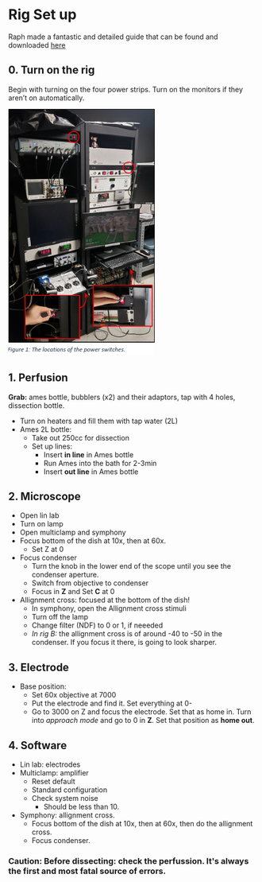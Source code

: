 # Rig Set up
Raph made a fantastic and detailed guide that can be found and downloaded [here](Protocols/Rig_Set_Up.pdf)
## 0. Turn on the rig
Begin with turning on the four power strips. 
Turn on the monitors if they aren’t on automatically.

<img src="../images/buttons.png" alt="Image Alt Text"> 

## 1. Perfusion
**Grab:** ames bottle, bubblers (x2) and their adaptors, tap with 4 holes, dissection bottle. 
- Turn on heaters and fill them with tap water (2L)
- Ames 2L bottle:
    - Take out 250cc for dissection
    - Set up lines:
        - Insert **in line** in Ames bottle
        - Run Ames into the bath for 2-3min
        - Insert **out line** in Ames bottle
## 2. Microscope
- Open lin lab
- Turn on lamp
- Open multiclamp and symphony
- Focus bottom of the dish at 10x, then at 60x. 
    - Set Z at 0 
- Focus condenser
    - Turn the knob in the lower end of the scope until you see the condenser aperture. 
    - Switch from objective to condenser
    - Focus in **Z** and Set **C** at 0 
- Allignment cross: focused at the bottom of the dish!
    - In symphony, open the Allignment cross stimuli
    - Turn off the lamp
    - Change filter (NDF) to 0 or 1, if neeeded
    - *In rig B:* the allignment cross is of around -40 to -50 in the condenser. If you focus it there, is going to look sharper. 
## 3. Electrode 
- Base position: 
    - Set 60x objective at 7000
    - Put the electrode and find it. Set everything at 0- 
    - Go to 3000 on Z and focus the electrode. Set that as home in. Turn into *approach mode* and go to 0 in **Z**. Set  that position as **home out**. 

## 4. Software
- Lin lab: electrodes
- Multiclamp: amplifier
    - Reset default
    - Standard configuration
    - Check system noise 
        - Should be less than 10. 
- Symphony: allignment cross.
    - Focus bottom of the dish at 10x, then at 60x, then do the allignment cross. 
    - Focus condenser. 


### Caution: Before dissecting: check the perfussion. It's always the first and most fatal source of errors. 

